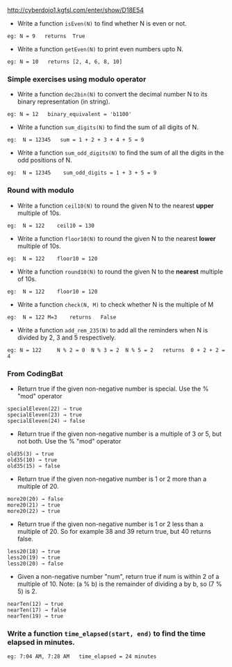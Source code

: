 http://cyberdojo1.kgfsl.com/enter/show/D18E54
- Write a function `isEven(N)` to find whether N is even or not.
```
eg: N = 9   returns  True
```
- Write a function `getEven(N)` to print even numbers upto N.
```
eg: N = 10   returns [2, 4, 6, 8, 10]
```



### Simple exercises using modulo operator

- Write a function `dec2bin(N)` to convert the decimal number N to its binary representation (in string).
```
eg: N = 12   binary_equivalent = 'b1100'
```
- Write a function `sum_digits(N)` to find the sum of all digits of N.
```
eg:  N = 12345   sum = 1 + 2 + 3 + 4 + 5 = 9
```
- Write a function `sum_odd_digits(N)` to find the sum of all the digits in the odd positions of N.
```
eg:  N = 12345    sum_odd_digits = 1 + 3 + 5 = 9
```

### Round with modulo
- Write a function `ceil10(N)` to round the given N to the nearest **upper** multiple of 10s. 
```
eg:  N = 122    ceil10 = 130
```
- Write a function `floor10(N)` to round the given N to the nearest **lower** multiple of 10s. 
```
eg:  N = 122    floor10 = 120
```
- Write a function `round10(N)` to round the given N to the **nearest** multiple of 10s. 
```
eg:  N = 122    floor10 = 120
```
- Write a function `check(N, M)` to check whether N is the multiple of M
```
eg:  N = 122 M=3    returns   False
```
- Write a function `add_rem_235(N)` to add all the reminders when N is divided by 2, 3 and 5 respectively.
```
eg: N = 122     N % 2 = 0  N % 3 = 2  N % 5 = 2   returns  0 + 2 + 2 = 4
```

### From CodingBat
- Return true if the given non-negative number is special. Use the % "mod" operator 
```
specialEleven(22) → true
specialEleven(23) → true
specialEleven(24) → false
```
- Return true if the given non-negative number is a multiple of 3 or 5, but not both. Use the % "mod" operator 
```
old35(3) → true
old35(10) → true
old35(15) → false
```
- Return true if the given non-negative number is 1 or 2 more than a multiple of 20. 
```
more20(20) → false
more20(21) → true
more20(22) → true
```
- Return true if the given non-negative number is 1 or 2 less than a multiple of 20. So for example 38 and 39 return true, but 40 returns false. 
```
less20(18) → true
less20(19) → true
less20(20) → false
```
- Given a non-negative number "num", return true if num is within 2 of a multiple of 10. Note: (a % b) is the remainder of dividing a by b, so (7 % 5) is 2. 
```
nearTen(12) → true
nearTen(17) → false
nearTen(19) → true
```
### Write a function `time_elapsed(start, end)` to find the time elapsed in minutes.
```
eg: 7:04 AM, 7:28 AM   time_elapsed = 24 minutes
```

